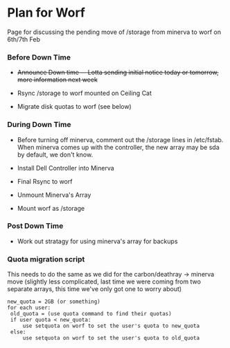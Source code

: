# Plan for Worf

Page for discussing the pending move of /storage from minerva to worf on 6th/7th Feb

### Before Down Time

*  ~~Announce Down time -- Lotta sending initial notice today or tomorrow, more information next week~~

*  Rsync /storage to worf mounted on Ceiling Cat

*  Migrate disk quotas to worf (see below)

### During Down Time

*  Before turning off minerva, comment out the /storage lines in /etc/fstab. When minerva comes up with the controller, the new array may be sda by default, we don't know.

*  Install Dell Controller into Minerva

*  Final Rsync to worf

*  Unmount Minerva's Array

*  Mount worf as /storage

### Post Down Time

*  Work out stratagy for using minerva's array for backups

### Quota migration script

This needs to do the same as we did for the carbon/deathray -> minerva move (slightly less complicated, last time we were coming from two separate arrays, this time we've only got one to worry about)

    new_quota = 2GB (or something)
    for each user:
     old_quota = (use quota command to find their quotas)
     if user quota < new_quota:
         use setquota on worf to set the user's quota to new_quota
     else:
         use setquota on worf to set the user's quota to old_quota
